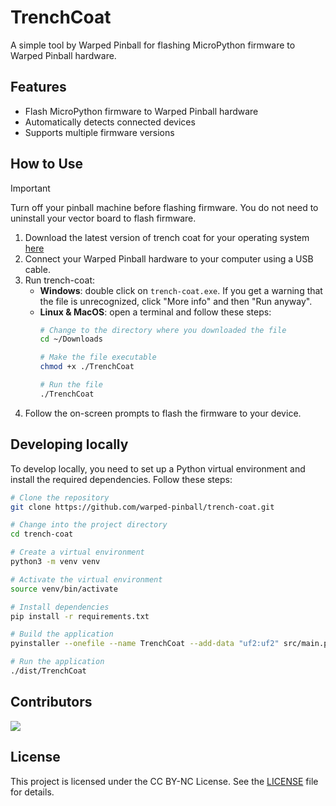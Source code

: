 # TrenchCoat

A simple tool by Warped Pinball for flashing MicroPython firmware to Warped Pinball hardware.

## Features
- Flash MicroPython firmware to Warped Pinball hardware
- Automatically detects connected devices
- Supports multiple firmware versions

## How to Use

> [!IMPORTANT]
> Turn off your pinball machine before flashing firmware. You do not need to uninstall your vector board to flash firmware.

1. Download the latest version of trench coat for your operating system [here](https://github.com/warped-pinball/trench-coat/releases/latest)
2. Connect your Warped Pinball hardware to your computer using a USB cable.
3. Run trench-coat:
    - **Windows**: double click on `trench-coat.exe`. If you get a warning that the file is unrecognized, click "More info" and then "Run anyway".
    - **Linux & MacOS**: open a terminal and follow these steps:
        ```bash
        # Change to the directory where you downloaded the file
        cd ~/Downloads

        # Make the file executable
        chmod +x ./TrenchCoat

        # Run the file
        ./TrenchCoat
        ```
4. Follow the on-screen prompts to flash the firmware to your device.


## Developing locally
To develop locally, you need to set up a Python virtual environment and install the required dependencies. Follow these steps:
```bash
# Clone the repository
git clone https://github.com/warped-pinball/trench-coat.git

# Change into the project directory
cd trench-coat

# Create a virtual environment
python3 -m venv venv

# Activate the virtual environment
source venv/bin/activate

# Install dependencies
pip install -r requirements.txt

# Build the application
pyinstaller --onefile --name TrenchCoat --add-data "uf2:uf2" src/main.py

# Run the application
./dist/TrenchCoat
```

## Contributors

<a href="https://github.com/warped-pinball/trench-coat/graphs/contributors" alt="Contributors">
  <img src="https://contrib.rocks/image?repo=warped-pinball/trench-coat" />
</a>


## License

This project is licensed under the CC BY-NC License. See the [LICENSE](LICENSE) file for details.
